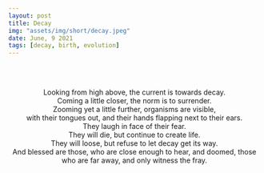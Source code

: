 ```yaml
---
layout: post
title: Decay
img: "assets/img/short/decay.jpeg"
date: June, 9 2021
tags: [decay, birth, evolution]
---
```


<br><br>
<div align="center">
Looking from high above, the current is towards decay.<br>
Coming a little closer, the norm is to surrender. <br>
Zooming yet a little further, organisms are visible, <br>
with their tongues out, and their hands flapping next to their ears.<br>
They laugh in face of their fear. <br>
They will die, but continue to create life. <br>  
They will loose, but refuse to let decay get its way.<br>
And blessed are those, who are close enough to hear, and doomed, those who are far away, and only witness the fray.<br>
  
</div>
<br><br>
<br><br>
<br><br>
<br><br>
<br><br>
<br><br>
